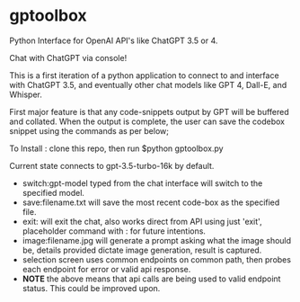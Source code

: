 # gptoolbox
Python Interface for OpenAI API's like ChatGPT 3.5 or 4.

Chat with ChatGPT via console!

This is a first iteration of a python application to connect to and interface with ChatGPT 3.5, and eventually other chat models like GPT 4, Dall-E, and Whisper.

First major feature is that any code-snippets output by GPT will be buffered and collated.  When the output is complete, the user can save the codebox snippet using the commands as per below;

To Install : clone this repo, then run $python gptoolbox.py

Current state connects to gpt-3.5-turbo-16k by default.
- switch:gpt-model typed from the chat interface will switch to the specified model.
- save:filename.txt will save the most recent code-box as the specified file.
- exit: will exit the chat, also works direct from API using just 'exit', placeholder command with : for future intentions.
- image:filename.jpg will generate a prompt asking what the image should be, details provided dictate image generation, result is captured.
- selection screen uses common endpoints on common path, then probes each endpoint for error or valid api response.  
- **NOTE** the above means that api calls are being used to valid endpoint status.  This could be improved upon.
